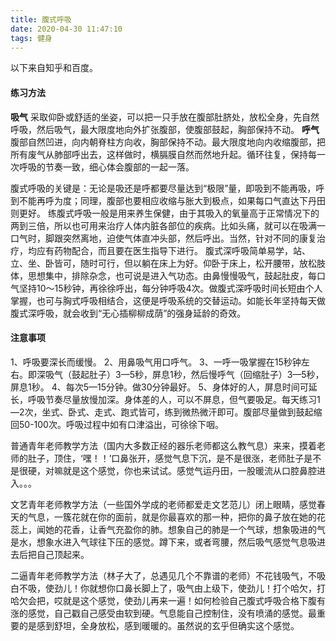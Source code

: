```yaml
---
title: 腹式呼吸
date: 2020-04-30 11:47:10
tags: 健身
---
```


以下来自知乎和百度。

#### 练习方法
**吸气**
采取仰卧或舒适的坐姿，可以把一只手放在腹部肚脐处，放松全身，先自然呼吸，然后吸气，最大限度地向外扩张腹部，使腹部鼓起，胸部保持不动。
**呼气**
腹部自然凹进，向内朝脊柱方向收，胸部保持不动。最大限度地向内收缩腹部，把所有废气从肺部呼出去，这样做时，横膈膜自然而然地升起。循环往复，保持每一次呼吸的节奏一致，细心体会腹部的一起一落。

腹式呼吸的关键是：无论是吸还是呼都要尽量达到“极限”量，即吸到不能再吸，呼到不能再呼为度；同理，腹部也要相应收缩与胀大到极点，如果每口气直达下丹田则更好。
练腹式呼吸一般是用来养生保健，由于其吸入的氧量高于正常情况下的两到三倍，所以也可用来治疗人体内脏各部位的疾病。比如头痛，就可以在吸满一口气时，脚跟突然离地，迫使气体直冲头部，然后呼出。当然，针对不同的康复治疗，均应有药物配合，而且要在医生指导下进行。
腹式深呼吸简单易学，站、立、坐、卧皆可，随时可行，但以躺在床上为好。仰卧于床上，松开腰带，放松肢体，思想集中，排除杂念，也可说是进入气功态。由鼻慢慢吸气，鼓起肚皮，每口气坚持10～15秒钟，再徐徐呼出，每分钟呼吸4次。做腹式深呼吸时间长短由个人掌握，也可与胸式呼吸相结合，这便是呼吸系统的交替运动。如能长年坚持每天做腹式深呼吸，就会收到“无心插柳柳成荫”的强身延龄的奇效。

#### 注意事项
1、呼吸要深长而缓慢。
2、用鼻吸气用口呼气。
3、一呼一吸掌握在15秒钟左右。即深吸气（鼓起肚子）3—5秒，屏息1秒，然后慢呼气（回缩肚子）3—5秒，屏息1秒。
4、每次5—15分钟。做30分钟最好。
5、身体好的人，屏息时间可延长，呼吸节奏尽量放慢加深。身体差的人，可以不屏息，但气要吸足。每天练习1—2次，坐式、卧式、走式、跑式皆可，练到微热微汗即可。腹部尽量做到鼓起缩回50-100次。呼吸过程中如有口津溢出，可徐徐下咽。


普通青年老师教学方法（国内大多数正经的器乐老师都这么教气息）来来，摸着老师的肚子，顶住，‘嘿！！’口鼻张开，感觉气息下沉，是不是很涨，老师肚子是不是很硬，对嘛就是这个感觉，你也来试试。感觉气运丹田，一股暖流从口腔鼻腔进入。。。

文艺青年老师教学方法（一些国外学成的老师都爱走文艺范儿）闭上眼睛，感觉春天的气息，一簇花就在你的面前，就是你最喜欢的那一种，把你的鼻子放在她的花蕊上，闻她的花香，让香气充盈你的肺。想象自己的肺是一个气球，想象吸进的气是水，想象水进入气球往下压的感觉。蹲下来，或者弯腰，然后吸气感觉气息吸进去后把自己顶起来。


二逼青年老师教学方法（林子大了，总遇见几个不靠谱的老师）不花钱吸气，不吸白不吸，使劲儿！你就想你口鼻长脚上了，吸气由上级下，使劲儿！打个哈欠，打哈欠会把，哎就是这个感觉，使劲儿再来一遍！如何检验自己腹式呼吸合格下腹有涨的感觉，自己戳自己感受由软到硬。气息能自己控制住，没有喷涌的感觉。最重要的是感到舒坦，全身放松，感到暖暖的。虽然说的玄乎但确实这个感觉。

